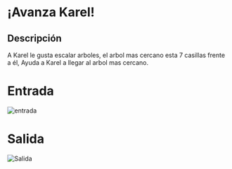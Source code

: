 # ¡Avanza Karel!

## Descripción

A Karel le gusta escalar arboles, el arbol mas cercano esta 7 casillas frente a él,
Ayuda a Karel a llegar al arbol mas cercano.

# Entrada

![entrada](entrada.png)

# Salida

![Salida](Salida.png)

